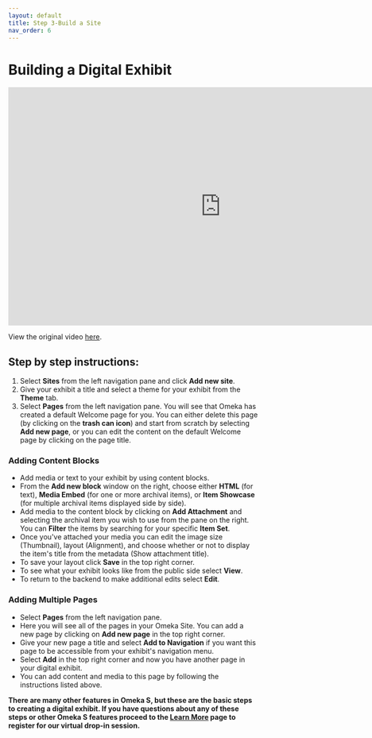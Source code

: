 ```yaml
---
layout: default
title: Step 3-Build a Site
nav_order: 6
---
```


# Building a Digital Exhibit
<iframe height="480" width="853" allowfullscreen frameborder=0 src="https://echo360.ca/media/64184964-1588-448f-bf61-680f8b368620/public?autoplay=false&automute=false"></iframe>

View the original video [here](https://echo360.ca/media/64184964-1588-448f-bf61-680f8b368620/public).


## Step by step instructions:

1. Select **Sites** from the left navigation pane and click **Add new site**.
2. Give your exhibit a title and select a theme for your exhibit from the **Theme** tab.
3. Select **Pages** from the left navigation pane. You will see that Omeka has created a default Welcome page for you. You can either delete this page (by clicking on the **trash can icon**) and start from scratch by selecting **Add new page**, or you can edit the content on the default Welcome page by clicking on the page title.

### Adding Content Blocks
- Add media or text to your exhibit by using content blocks.
- From the **Add new block** window on the right, choose either **HTML** (for text), **Media Embed** (for one or more archival items), or **Item Showcase** (for multiple archival items displayed side by side).
- Add media to the content block by clicking on **Add Attachment** and selecting the archival item you wish to use from the pane on the right. You can **Filter** the items by searching for your specific **Item Set**. 
- Once you've attached your media you can edit the image size (Thumbnail), layout (Alignment), and choose whether or not to display the item's title from the metadata (Show attachment title).
- To save your layout click **Save** in the top right corner.
- To see what your exhibit looks like from the public side select **View**.
- To return to the backend to make additional edits select **Edit**.

### Adding Multiple Pages

- Select **Pages** from the left navigation pane.
- Here you will see all of the pages in your Omeka Site. You can add a new page by clicking on **Add new page** in the top right corner. 
- Give your new page a title and select **Add to Navigation** if you want this page to be accessible from your exhibit's navigation menu. 
- Select **Add** in the top right corner and now you have another page in your digital exhibit. 
- You can add content and media to this page by following the instructions listed above. 


**There are many other features in Omeka S, but these are the basic steps to creating a digital exhibit. If you have questions about any of these steps or other Omeka S features proceed to the [Learn More](learn-more) page to register for our virtual drop-in session.**

